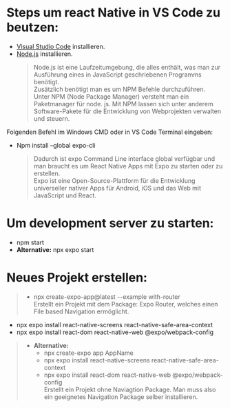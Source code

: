 # Steps um react Native in VS Code zu beutzen:

- [Visual Studio Code](https://code.visualstudio.com) installieren.
- [Node.js](https://nodejs.org/de) installieren.
  > Node.js ist eine Laufzeitumgebung, die alles enthält, was man zur Ausführung eines in JavaScript geschriebenen Programms benötigt. <br>
  > Zusätzlich benötigt man es um NPM Befehle durchzuführen. <br>
  > Unter NPM (Node Package Manager) versteht man ein Paketmanager für node. js. Mit NPM lassen sich unter anderem Software-Pakete für die Entwicklung von Webprojekten verwalten und steuern.

Folgenden Befehl im Windows CMD oder in VS Code Terminal eingeben:

- Npm install –global expo-cli <br>
  > Dadurch ist expo Command Line interface global verfügbar und man braucht es um React Native Apps mit Expo zu starten oder zu erstellen. <br>
  > Expo ist eine Open-Source-Plattform für die Entwicklung universeller nativer Apps für Android, iOS und das Web mit JavaScript und React.

# Um development server zu starten:

- npm start
- **Alternative:** npx expo start

# Neues Projekt erstellen:

> - npx create-expo-app@latest --example with-router <br>
>   Erstellt ein Projekt mit dem Package: Expo Router, welches einen File based Navigation ermöglicht.

- npx expo install react-native-screens react-native-safe-area-context
- npx expo install react-dom react-native-web @expo/webpack-config

> - **Alternative:**
>   - npx create-expo app AppName
>   - npx expo install react-native-screens react-native-safe-area-context
>   - npx expo install react-dom react-native-web @expo/webpack-config <br>
>     Erstellt ein Projekt ohne Naviagtion Package. Man muss also ein geeignetes Navigation Package selber installieren.
